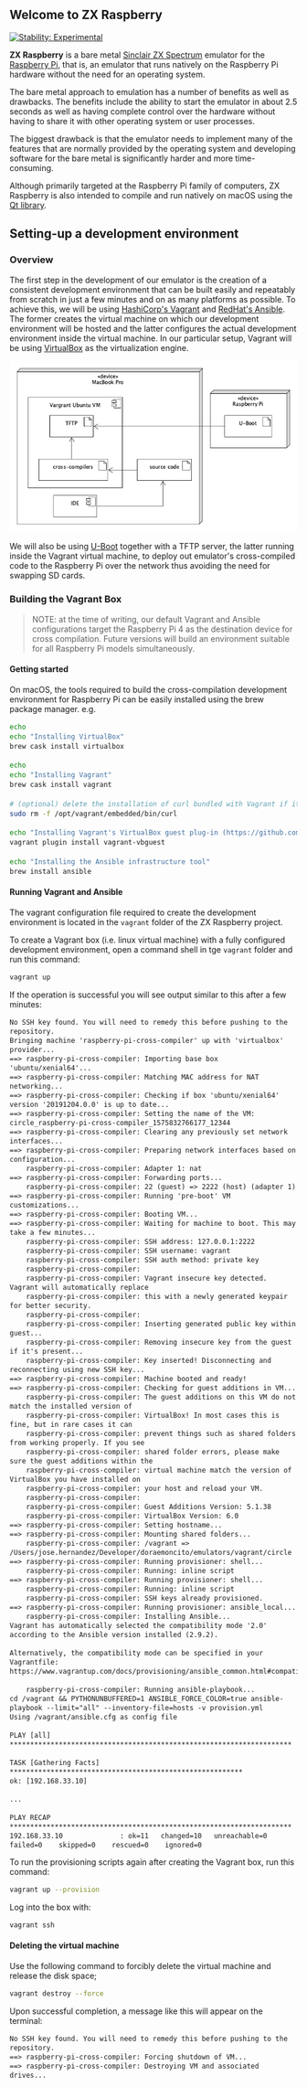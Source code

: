 ## Welcome to ZX Raspberry

[![Stability: Experimental](https://masterminds.github.io/stability/experimental.svg)](https://masterminds.github.io/stability/experimental.html)

**ZX Raspberry** is a bare metal [Sinclair ZX Spectrum](https://en.wikipedia.org/wiki/ZX_Spectrum) emulator for the [Raspberry Pi](https://www.raspberrypi.org), that is, an emulator that runs natively on the Raspberry Pi hardware without the need for an operating system.

The bare metal approach to emulation has a number of benefits as well as drawbacks.  The benefits include the ability to start the emulator in about 2.5 seconds as well as having complete control over the hardware without having to share it with other operating system or user processes.

The biggest drawback is that the emulator needs to implement many of the features that are normally provided by the operating system and developing software for the bare metal is significantly harder and more time-consuming.

Although primarily targeted at the Raspberry Pi family of computers, ZX Raspberry is also intended to compile and run natively on macOS using the [Qt library](https://www.qt.io).

## Setting-up a development environment

### Overview

The first step in the development of our emulator is the creation of a consistent development environment that can be built easily and repeatably from scratch in just a few minutes and on as many platforms as possible.  To achieve this, we will be using [HashiCorp's Vagrant](https://www.vagrantup.com) and [RedHat's Ansible](https://www.ansible.com).  The former creates the virtual machine on which our development environment will be hosted and the latter configures the actual development environment inside the virtual machine. In our particular setup, Vagrant will be using [VirtualBox](https://www.virtualbox.org) as the virtualization engine.

![Development environment overview](assets/img/development_environment.png)

We will also be using [U-Boot](https://github.com/u-boot/u-boot#readme) together with a TFTP server, the latter running inside the Vagrant virtual machine, to deploy out emulator's cross-compiled code to the Raspberry Pi over the network thus avoiding the need for swapping SD cards.

### Building the Vagrant Box

> NOTE: at the time of writing, our default Vagrant and Ansible configurations target the Raspberry Pi 4 as the destination device for cross compilation.  Future versions will build an environment suitable for all Raspberry Pi models simultaneously.

#### Getting started

On macOS, the tools required to build the cross-compilation development environment for Raspberry Pi can be easily installed using the brew package manager. e.g.

```sh
echo
echo "Installing VirtualBox"
brew cask install virtualbox

echo
echo "Installing Vagrant"
brew cask install vagrant

# (optional) delete the installation of curl bundled with Vagrant if it causes problems when initialising Vagrant boxes
sudo rm -f /opt/vagrant/embedded/bin/curl

echo "Installing Vagrant's VirtualBox guest plug-in (https://github.com/dotless-de/vagrant-vbguest)"
vagrant plugin install vagrant-vbguest

echo "Installing the Ansible infrastructure tool"
brew install ansible
```

#### Running Vagrant and Ansible

The vagrant configuration file required to create the development environment is located in the `vagrant` folder of the ZX Raspberry project. 

To create a Vagrant box (i.e. linux virtual machine) with a fully configured development environment, open a command shell in tge `vagrant` folder and run this command:

```sh
vagrant up
```

If the operation is successful you will see output similar to this after a few minutes:

```text
No SSH key found. You will need to remedy this before pushing to the repository.
Bringing machine 'raspberry-pi-cross-compiler' up with 'virtualbox' provider...
==> raspberry-pi-cross-compiler: Importing base box 'ubuntu/xenial64'...
==> raspberry-pi-cross-compiler: Matching MAC address for NAT networking...
==> raspberry-pi-cross-compiler: Checking if box 'ubuntu/xenial64' version '20191204.0.0' is up to date...
==> raspberry-pi-cross-compiler: Setting the name of the VM: circle_raspberry-pi-cross-compiler_1575832766177_12344
==> raspberry-pi-cross-compiler: Clearing any previously set network interfaces...
==> raspberry-pi-cross-compiler: Preparing network interfaces based on configuration...
    raspberry-pi-cross-compiler: Adapter 1: nat
==> raspberry-pi-cross-compiler: Forwarding ports...
    raspberry-pi-cross-compiler: 22 (guest) => 2222 (host) (adapter 1)
==> raspberry-pi-cross-compiler: Running 'pre-boot' VM customizations...
==> raspberry-pi-cross-compiler: Booting VM...
==> raspberry-pi-cross-compiler: Waiting for machine to boot. This may take a few minutes...
    raspberry-pi-cross-compiler: SSH address: 127.0.0.1:2222
    raspberry-pi-cross-compiler: SSH username: vagrant
    raspberry-pi-cross-compiler: SSH auth method: private key
    raspberry-pi-cross-compiler: 
    raspberry-pi-cross-compiler: Vagrant insecure key detected. Vagrant will automatically replace
    raspberry-pi-cross-compiler: this with a newly generated keypair for better security.
    raspberry-pi-cross-compiler: 
    raspberry-pi-cross-compiler: Inserting generated public key within guest...
    raspberry-pi-cross-compiler: Removing insecure key from the guest if it's present...
    raspberry-pi-cross-compiler: Key inserted! Disconnecting and reconnecting using new SSH key...
==> raspberry-pi-cross-compiler: Machine booted and ready!
==> raspberry-pi-cross-compiler: Checking for guest additions in VM...
    raspberry-pi-cross-compiler: The guest additions on this VM do not match the installed version of
    raspberry-pi-cross-compiler: VirtualBox! In most cases this is fine, but in rare cases it can
    raspberry-pi-cross-compiler: prevent things such as shared folders from working properly. If you see
    raspberry-pi-cross-compiler: shared folder errors, please make sure the guest additions within the
    raspberry-pi-cross-compiler: virtual machine match the version of VirtualBox you have installed on
    raspberry-pi-cross-compiler: your host and reload your VM.
    raspberry-pi-cross-compiler: 
    raspberry-pi-cross-compiler: Guest Additions Version: 5.1.38
    raspberry-pi-cross-compiler: VirtualBox Version: 6.0
==> raspberry-pi-cross-compiler: Setting hostname...
==> raspberry-pi-cross-compiler: Mounting shared folders...
    raspberry-pi-cross-compiler: /vagrant => /Users/jose.hernandez/Developer/doraemoncito/emulators/vagrant/circle
==> raspberry-pi-cross-compiler: Running provisioner: shell...
    raspberry-pi-cross-compiler: Running: inline script
==> raspberry-pi-cross-compiler: Running provisioner: shell...
    raspberry-pi-cross-compiler: Running: inline script
    raspberry-pi-cross-compiler: SSH keys already provisioned.
==> raspberry-pi-cross-compiler: Running provisioner: ansible_local...
    raspberry-pi-cross-compiler: Installing Ansible...
Vagrant has automatically selected the compatibility mode '2.0'
according to the Ansible version installed (2.9.2).

Alternatively, the compatibility mode can be specified in your Vagrantfile:
https://www.vagrantup.com/docs/provisioning/ansible_common.html#compatibility_mode

    raspberry-pi-cross-compiler: Running ansible-playbook...
cd /vagrant && PYTHONUNBUFFERED=1 ANSIBLE_FORCE_COLOR=true ansible-playbook --limit="all" --inventory-file=hosts -v provision.yml
Using /vagrant/ansible.cfg as config file

PLAY [all] *********************************************************************

TASK [Gathering Facts] *********************************************************
ok: [192.168.33.10]

...

PLAY RECAP *********************************************************************
192.168.33.10              : ok=11   changed=10   unreachable=0    failed=0    skipped=0    rescued=0    ignored=0   
```

To run the provisioning scripts again after creating the Vagrant box, run this command:

```sh
vagrant up --provision
```

Log into the box with:

```sh
vagrant ssh
```

#### Deleting the virtual machine

Use the following command to forcibly delete the virtual machine and release the disk space;

```sh
vagrant destroy --force
```

Upon successful completion, a message like this will appear on the terminal:

```text
No SSH key found. You will need to remedy this before pushing to the repository.
==> raspberry-pi-cross-compiler: Forcing shutdown of VM...
==> raspberry-pi-cross-compiler: Destroying VM and associated drives...
```
